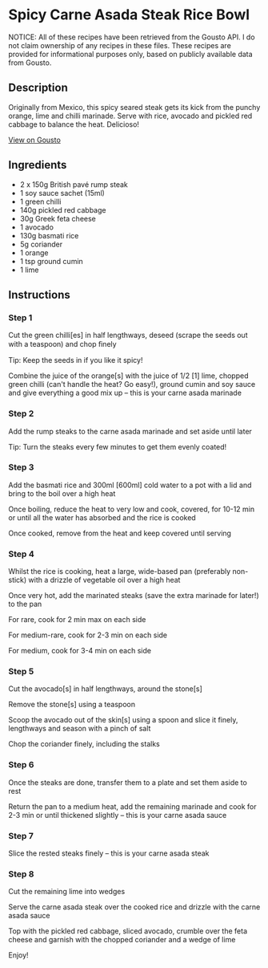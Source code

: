 # Spicy Carne Asada Steak Rice Bowl

NOTICE: All of these recipes have been retrieved from the Gousto API. I do not claim ownership of any recipes in these files. These recipes are provided for informational purposes only, based on publicly available data from Gousto.

## Description

Originally from Mexico, this spicy seared steak gets its kick from the punchy orange, lime and chilli marinade. Serve with rice, avocado and pickled red cabbage to balance the heat. Delicioso!

[View on Gousto](https://www.gousto.co.uk/recipes/cookbook/spicy-carne-asada-steak-rice-bowl)

## Ingredients

- 2 x 150g British pavé rump steak
- 1 soy sauce sachet (15ml)
- 1 green chilli
- 140g pickled red cabbage
- 30g Greek feta cheese
- 1 avocado
- 130g basmati rice
- 5g coriander
- 1 orange
- 1 tsp ground cumin
- 1 lime

## Instructions


### Step 1

Cut the green chilli<span class="text-danger">[es]</span> in half lengthways, deseed (scrape the seeds out with a teaspoon) and chop ﬁnely

Tip: Keep the seeds in if you like it spicy!

Combine the juice of the orange<span class="text-danger">[s] </span>with the juice of 1/2 <span class="text-danger">[1]</span> lime, chopped green chilli (can't handle the heat? Go easy!), ground cumin and soy sauce and give everything a good mix up – this is your carne asada marinade


### Step 2

Add the rump steaks to the carne asada marinade and set aside until later

Tip: Turn the steaks every few minutes to get them evenly coated!


### Step 3

Add the basmati rice and 300ml<span class="text-danger"> [600ml]</span> cold water to a pot with a lid and bring to the boil over a high heat

Once boiling, reduce the heat to very low and cook, covered, for 10-12 min or until all the water has absorbed and the rice is cooked

Once cooked, remove from the heat and keep covered until serving


### Step 4

Whilst the rice is cooking, heat a large, wide-based pan (preferably non-stick) with a drizzle of vegetable oil over a high heat

Once very hot, add the marinated steaks (save the extra marinade for later!) to the pan

For rare, cook for 2 min max on each side

For medium-rare, cook for 2-3 min on each side

For medium, cook for 3-4 min on each side


### Step 5

Cut the avocado<span class="text-danger">[s]</span> in half lengthways, around the stone<span class="text-danger">[s]</span>

Remove the stone<span class="text-danger">[s]</span> using a teaspoon

Scoop the avocado out of the skin<span class="text-danger">[s]</span> using a spoon and slice it finely, lengthways and season with a pinch of salt

Chop the coriander finely, including the stalks


### Step 6

Once the steaks are done, transfer them to a plate and set them aside to rest

Return the pan to a medium heat, add the remaining marinade and cook for 2-3 min or until thickened slightly – this is your carne asada sauce


### Step 7

Slice the rested steaks finely – this is your carne asada steak

### Step 8

Cut the remaining lime into wedges

Serve the carne asada steak over the cooked rice and drizzle with the carne asada sauce

Top with the pickled red cabbage, sliced avocado, crumble over the feta cheese and garnish with the chopped coriander and a wedge of lime

Enjoy!

